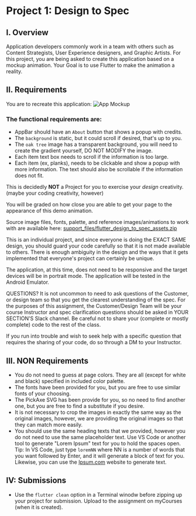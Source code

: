 # Project 1: Design to Spec

## I. Overview
Application developers commonly work in a team with others such as Content Strategists, User Experience designers, and Graphic Artists.  For this project, you are being asked to create this application based on a mockup animation.  Your Goal is to use Flutter to make the animation a reality.

## II. Requirements
You are to recreate this application:
![App Mockup](images/design_to_spec-demo.gif)

### The functional requirements are:

* AppBar should have an `About` button that shows a popup with credits.
* The `background` is static, but it could scroll if desired, that's up to you.
* The `oak tree` image has a transparent background, you will need to create the gradient yourself, DO NOT MODIFY the image.
* Each item text box needs to scroll if the information is too large.
* Each item (ex, planks), needs to be clickable and show a popup with more information. The text should also be scrollable if the information does not fit.

This is decidedly __NOT__ a Project for you to exercise your *design* creativity. (maybe your coding creativity, however)

You will be graded on how close you are able to get your page to the appearance of this demo animation.

Source image files, fonts, palette, and reference images/animations to work with are available here: [support_files/flutter_design_to_spec_assets.zip](flutter_design_to_spec_assets.zip)

This is an individual project, and since everyone is doing the EXACT SAME design, you should guard your code carefully so that it is not made available to others.  There is enough ambiguity in the design and the ways that it gets implemented that everyone's project can certainly be unique.

The application, at this time, does not need to be responsive and the target devices will be in portrait mode. The application will be tested in the Android Emulator.

QUESTIONS?  It is not uncommon to need to ask questions of the Customer, or design team so that you get the clearest understanding of the spec.  For the purposes of this assignment, the Customer/Design Team  will be your course Instructor and spec clarification questions should be asked in YOUR SECTION'S Slack channel. Be careful not to share your (complete or mostly complete) code to the rest of the class.

If you run into trouble and wish to seek help with a specific question that requires the sharing of your code, do so through a DM to your Instructor.

## III. NON Requirements
- You do not need to guess at page colors.  They are all (except for white and black) specified in included color palette.  
- The fonts have been provided for you, but you are free to use similar fonts of your choosing. 
- The PickAxe SVG has been provide for you, so no need to find another one, but you are free to find a substitute if you desire.
- It is not necessary to crop the images in exactly the same way as the original images, however, we are providing the original images so that they can match more easily.  
- You should use the same heading texts that we provided, however you do not need to use the same placeholder text.  Use VS Code or another tool to generate "Lorem Ipsum" text for you to hold the spaces open.  Tip:  In VS Code, just type `loremNN` where NN is a number of words that you want followed by Enter, and it will generate a block of text for you. Likewise, you can use the [Ipsum.com](https://lipsum.com/feed/html) website to generate text.

## IV: Submissions
- Use the `flutter clean` option in a Terminal winodw before zipping up your project for submission. Upload to the assignment on myCourses (when it is created).